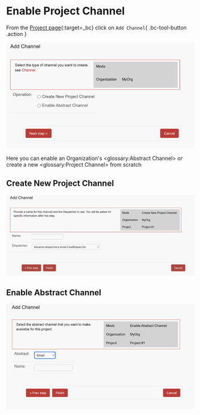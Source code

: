 # Enable Project Channel


From the [Project page](https://SERVER_ADDRESS/admin/bitcaster/project/current/){:target=_bc}  click on 
`Add Channel`{ .bc-tool-button .action }


![Image](_screenshots/channels/create.png)

Here you can enable an Organization's <glossary:Abstract Channel> or create a new <glossary:Project Channel> from scratch


## Create New Project Channel


![Image](_screenshots/channels/2.png)


## Enable Abstract Channel


![Image](_screenshots/channels/3.png)
